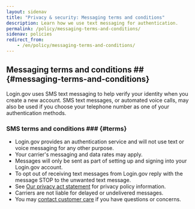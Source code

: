 ```yaml
---
layout: sidenav
title: "Privacy & security: Messaging terms and conditions"
description: Learn how we use text messaging for authentication.
permalink: /policy/messaging-terms-and-conditions/
sidenav: policies
redirect_from:
    - /en/policy/messaging-terms-and-conditions/
---
```

## Messaging terms and conditions ## {#messaging-terms-and-conditions}
 Login.gov uses SMS text messaging to help verify your identity when you create a new account. SMS text messages, or automated voice calls, may also be used if you choose your telephone number as one of your authentication methods.

### SMS terms and conditions ### {#terms}

* Login.gov provides an authentication service and will not use text or voice messaging for any other purpose.
* Your carrier's messaging and data rates may apply.
* Messages will only be sent as part of setting up and signing into your Login.gov account.
* To opt out of receiving text messages from Login.gov reply with the message STOP to the unwanted text message.
* See [Our privacy act statement](/policy/our-privacy-act-statement/) for privacy policy information.
* Carriers are not liable for delayed or undelivered messages.
* You may [contact customer care](/contact/) if you have questions or concerns.
